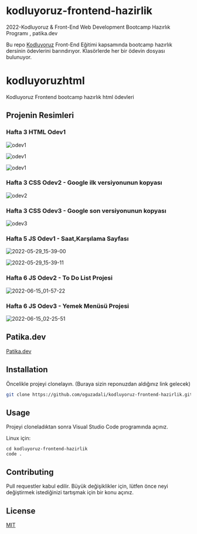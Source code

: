 # kodluyoruz-frontend-hazirlik
2022-Kodluyoruz &amp; Front-End Web Development Bootcamp Hazırlık Programı , patika.dev

Bu repo [Kodluyoruz](https://www.kodluyoruz.org) Front-End Eğitimi kapsamında bootcamp hazırlık dersinin ödevlerini barındırıyor. Klasörlerde her bir ödevin dosyası bulunuyor.

# kodluyoruzhtml
Kodluyoruz Frontend bootcamp hazırlık html ödevleri


## Projenin Resimleri

### Hafta 3 HTML Odev1
![odev1](https://user-images.githubusercontent.com/67098980/168477534-bec118d7-07f5-41a7-8d62-4e73c7d716d2.png)

![odev1](https://user-images.githubusercontent.com/67098980/168477563-f04a561c-8c65-4f0e-8ff4-c0e0f8076892.png)

![odev1](https://user-images.githubusercontent.com/67098980/168477571-8e32c45a-adff-4987-b8c6-7942bac12963.png)

### Hafta 3 CSS Odev2 - Google ilk versiyonunun kopyası
![odev2](https://user-images.githubusercontent.com/67098980/168483919-6abc4375-8aa3-489c-bbed-58d21582fe3a.png)

### Hafta 3 CSS Odev3 - Google son versiyonunun kopyası
![odev3](https://user-images.githubusercontent.com/67098980/170793992-776c2060-1cfe-4a4c-8dda-52ade04459af.png)

### Hafta 5 JS Odev1 - Saat,Karşılama Sayfası
![2022-05-29_15-39-00](https://user-images.githubusercontent.com/67098980/170868920-cee9f31b-4128-4487-a7d1-c418ed7e41e2.png)

![2022-05-29_15-39-11](https://user-images.githubusercontent.com/67098980/170868922-920b4ad0-b4ac-4cea-af4a-19e4ca52c426.png)

### Hafta 6 JS Odev2 - To Do List Projesi
![2022-06-15_01-57-22](https://user-images.githubusercontent.com/67098980/173705856-1bcd119b-c695-4dc3-92ec-09b198cb92d7.png)

### Hafta 6 JS Odev3 - Yemek Menüsü Projesi
![2022-06-15_02-25-51](https://user-images.githubusercontent.com/67098980/173705865-9c6e996e-405e-4284-9d77-fad4881ac32f.png)

## Patika.dev
[Patika.dev](www.patika.dev)

## Installation

Öncelikle projeyi clonelayın. (Buraya sizin reponuzdan aldığınız link gelecek)

```bash
git clone https://github.com/oguzadali/kodluyoruz-frontend-hazirlik.git
```

## Usage

Projeyi cloneladıktan sonra Visual Studio Code programında açınız.

Linux için:
```linux
cd kodluyoruz-frontend-hazirlik
code .
```

## Contributing
Pull requestler kabul edilir. Büyük değişiklikler için, lütfen önce neyi değiştirmek istediğinizi tartışmak için bir konu açınız.


## License
[MIT](https://choosealicense.com/licenses/mit/)
